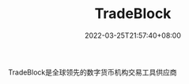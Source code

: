 ﻿---
weight: 
title: "TradeBlock"
description: "TradeBlock是全球领先的数字货币机构交易工具供应商"
date: 2022-03-25T21:57:40+08:00
lastmod: 2022-03-25T16:45:40+08:00
draft: false
authors: ["Metabd"]
featuredImage: "tradeblock.jpg"
link: ""
tags: ["数据收集","TradeBlock"]
categories: ["navigation"]
navigation: ["数据收集"]
lightgallery: true
toc: true
pinned: false
recommend: false
recommend1: false
---
TradeBlock是全球领先的数字货币机构交易工具供应商
